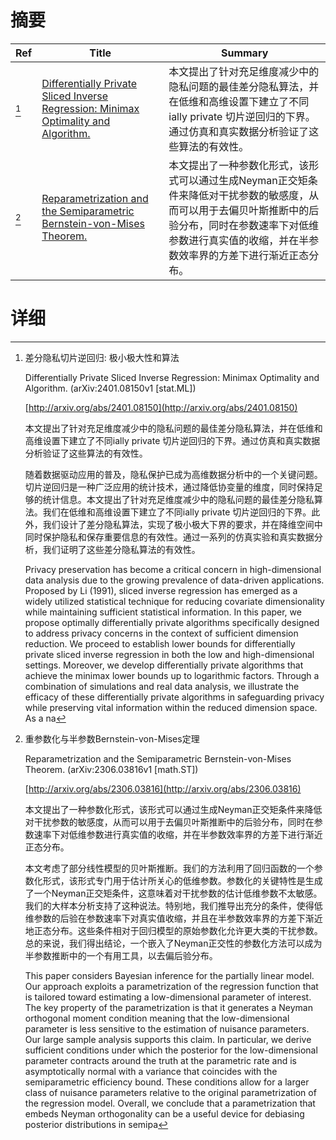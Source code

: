 # 摘要

| Ref | Title | Summary |
| --- | --- | --- |
| [^1] | [Differentially Private Sliced Inverse Regression: Minimax Optimality and Algorithm.](http://arxiv.org/abs/2401.08150) | 本文提出了针对充足维度减少中的隐私问题的最佳差分隐私算法，并在低维和高维设置下建立了不同ially private 切片逆回归的下界。通过仿真和真实数据分析验证了这些算法的有效性。 |
| [^2] | [Reparametrization and the Semiparametric Bernstein-von-Mises Theorem.](http://arxiv.org/abs/2306.03816) | 本文提出了一种参数化形式，该形式可以通过生成Neyman正交矩条件来降低对干扰参数的敏感度，从而可以用于去偏贝叶斯推断中的后验分布，同时在参数速率下对低维参数进行真实值的收缩，并在半参数效率界的方差下进行渐近正态分布。 |

# 详细

[^1]: 差分隐私切片逆回归: 极小极大性和算法

    Differentially Private Sliced Inverse Regression: Minimax Optimality and Algorithm. (arXiv:2401.08150v1 [stat.ML])

    [http://arxiv.org/abs/2401.08150](http://arxiv.org/abs/2401.08150)

    本文提出了针对充足维度减少中的隐私问题的最佳差分隐私算法，并在低维和高维设置下建立了不同ially private 切片逆回归的下界。通过仿真和真实数据分析验证了这些算法的有效性。

    

    随着数据驱动应用的普及，隐私保护已成为高维数据分析中的一个关键问题。切片逆回归是一种广泛应用的统计技术，通过降低协变量的维度，同时保持足够的统计信息。本文提出了针对充足维度减少中的隐私问题的最佳差分隐私算法。我们在低维和高维设置下建立了不同ially private 切片逆回归的下界。此外，我们设计了差分隐私算法，实现了极小极大下界的要求，并在降维空间中同时保护隐私和保存重要信息的有效性。通过一系列的仿真实验和真实数据分析，我们证明了这些差分隐私算法的有效性。

    Privacy preservation has become a critical concern in high-dimensional data analysis due to the growing prevalence of data-driven applications. Proposed by Li (1991), sliced inverse regression has emerged as a widely utilized statistical technique for reducing covariate dimensionality while maintaining sufficient statistical information. In this paper, we propose optimally differentially private algorithms specifically designed to address privacy concerns in the context of sufficient dimension reduction. We proceed to establish lower bounds for differentially private sliced inverse regression in both the low and high-dimensional settings. Moreover, we develop differentially private algorithms that achieve the minimax lower bounds up to logarithmic factors. Through a combination of simulations and real data analysis, we illustrate the efficacy of these differentially private algorithms in safeguarding privacy while preserving vital information within the reduced dimension space. As a na
    
[^2]: 重参数化与半参数Bernstein-von-Mises定理

    Reparametrization and the Semiparametric Bernstein-von-Mises Theorem. (arXiv:2306.03816v1 [math.ST])

    [http://arxiv.org/abs/2306.03816](http://arxiv.org/abs/2306.03816)

    本文提出了一种参数化形式，该形式可以通过生成Neyman正交矩条件来降低对干扰参数的敏感度，从而可以用于去偏贝叶斯推断中的后验分布，同时在参数速率下对低维参数进行真实值的收缩，并在半参数效率界的方差下进行渐近正态分布。

    

    本文考虑了部分线性模型的贝叶斯推断。我们的方法利用了回归函数的一个参数化形式，该形式专门用于估计所关心的低维参数。参数化的关键特性是生成了一个Neyman正交矩条件，这意味着对干扰参数的估计低维参数不太敏感。我们的大样本分析支持了这种说法。特别地，我们推导出充分的条件，使得低维参数的后验在参数速率下对真实值收缩，并且在半参数效率界的方差下渐近地正态分布。这些条件相对于回归模型的原始参数化允许更大类的干扰参数。总的来说，我们得出结论，一个嵌入了Neyman正交性的参数化方法可以成为半参数推断中的一个有用工具，以去偏后验分布。

    This paper considers Bayesian inference for the partially linear model. Our approach exploits a parametrization of the regression function that is tailored toward estimating a low-dimensional parameter of interest. The key property of the parametrization is that it generates a Neyman orthogonal moment condition meaning that the low-dimensional parameter is less sensitive to the estimation of nuisance parameters. Our large sample analysis supports this claim. In particular, we derive sufficient conditions under which the posterior for the low-dimensional parameter contracts around the truth at the parametric rate and is asymptotically normal with a variance that coincides with the semiparametric efficiency bound. These conditions allow for a larger class of nuisance parameters relative to the original parametrization of the regression model. Overall, we conclude that a parametrization that embeds Neyman orthogonality can be a useful device for debiasing posterior distributions in semipa
    


